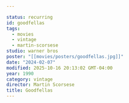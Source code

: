 ```yaml
---

status: recurring
id: goodfellas
tags:
  - movies
  - vintage
  - martin-scorsese
studio: warner bros
poster: "[[movies/posters/goodfellas.jpg]]"
date: "2024-02-07"
modified: 2025-10-16 20:13:02 GMT-04:00
year: 1990
category: vintage
director: Martin Scorsese
title: Goodfellas
---
```

